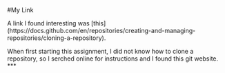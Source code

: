 #My Link
</p>
<p>A link I found interesting was [this] (https://docs.github.com/en/repositories/creating-and-managing-repositories/cloning-a-repository).
</p>
<p>When first starting this assignment, I did not know how to clone a repository, so I serched online for instructions and I found this git website.
***
